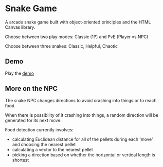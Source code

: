 # Snake Game

A arcade snake game built with object-oriented principles and the HTML Canvas library.


Choose between two play modes: Classic (1P) and PvE (Player vs NPC)

Choose between three snakes: Classic, Helpful, Chaotic

## Demo

Play the [demo](https://ncbui.github.io/JS-OO-Snake/)

## More on the NPC

The snake NPC changes directions to avoid crashing into things or to reach food.

When there is possibility of it crashing into things, a random direction will be generated for its next move.

Food detection currently involves:
- calculating Euclidean distance for all of the pellets during each 'move' and choosing the nearest pellet
- calculating a vector to the nearest pellet
- picking a direction based on whether the horizontal or vertical length is shortest
